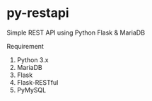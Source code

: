 # py-restapi
Simple REST API using Python Flask &amp; MariaDB

Requirement
1. Python 3.x
2. MariaDB
3. Flask
4. Flask-RESTful
5. PyMySQL
